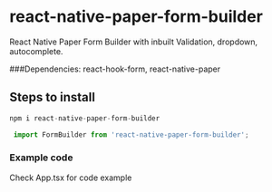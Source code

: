 # react-native-paper-form-builder

React Native Paper Form Builder with inbuilt Validation, dropdown, autocomplete.

###Dependencies: react-hook-form, react-native-paper

## Steps to install

```javascript
npm i react-native-paper-form-builder
```

```javascript
 import FormBuilder from 'react-native-paper-form-builder';
```

### Example code
Check App.tsx for code example
